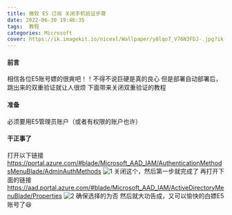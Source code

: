 ```yaml
---
title: 微软 E5 订阅 关闭手机验证步骤
date: 2022-06-30 19:46:35
tags:  教程
categories: Microsoft
cover: https://ik.imagekit.io/nicexl/Wallpaper/y8lqo7_V76N3FDJ-.jpg?ik-sdk-version=javascript-1.4.3&updatedAt=1656590810720
---
```


#### 前言

相信各位E5账号嫖的很爽吧！！不得不说巨硬是真的良心
但是部署自动部署后，跳出来的双重验证就让人很烦
下面带来关闭双重验证的教程

#### 准备

必须要用E5管理员账户（或者有权限的账户也许）

#### 干正事了

打开以下链接
https://portal.azure.com/#blade/Microsoft_AAD_IAM/AuthenticationMethodsMenuBlade/AdminAuthMethods
![1](https://ik.imagekit.io/nicexl/text/gfngn_7-CSFJFbp.jpg?ik-sdk-version=javascript-1.4.3&updatedAt=1656590646811)
关闭这个，然后第一步就完成了
再打开下面的链接
https://aad.portal.azure.com/#blade/Microsoft_AAD_IAM/ActiveDirectoryMenuBlade/Properties
![2](https://ik.imagekit.io/nicexl/text/aad.portal.azure.com_0oKWfIH0JN.jpeg?ik-sdk-version=javascript-1.4.3&updatedAt=1656591132768)
确保选择的为否
然后就大功告成，又可以愉快的白嫖E5账号了😆

